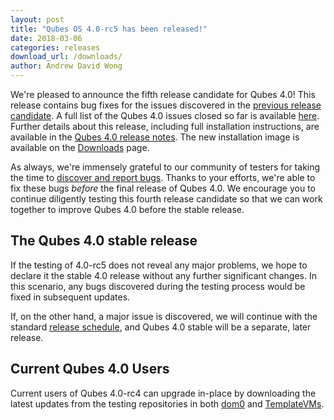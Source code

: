 ```yaml
---
layout: post
title: "Qubes OS 4.0-rc5 has been released!"
date: 2018-03-06
categories: releases
download_url: /downloads/
author: Andrew David Wong
---
```


We're pleased to announce the fifth release candidate for Qubes 4.0!
This release contains bug fixes for the issues discovered in the
[previous release candidate][4.0-rc4]. A full list of the Qubes 4.0
issues closed so far is available [here][closed-issues]. Further
details about this release, including full installation instructions,
are available in the [Qubes 4.0 release notes][release-notes]. The new
installation image is available on the [Downloads] page.

As always, we're immensely grateful to our community of testers for
taking the time to [discover and report bugs]. Thanks to your efforts,
we're able to fix these bugs *before* the final release of Qubes 4.0. We
encourage you to continue diligently testing this fourth release
candidate so that we can work together to improve Qubes 4.0 before the
stable release.

The Qubes 4.0 stable release
----------------------------

If the testing of 4.0-rc5 does not reveal any major problems, we hope to
declare it the stable 4.0 release without any further significant
changes. In this scenario, any bugs discovered during the testing
process would be fixed in subsequent updates.

If, on the other hand, a major issue is discovered, we will continue
with the standard [release schedule], and Qubes 4.0 stable will be a
separate, later release.

Current Qubes 4.0 Users
-----------------------

Current users of Qubes 4.0-rc4 can upgrade in-place by downloading the
latest updates from the testing repositories in both
[dom0][dom0-testing] and [TemplateVMs][domU-testing].


[4.0-rc4]: https://www.qubes-os.org/news/2018/01/31/qubes-40-rc4/
[closed-issues]: https://github.com/QubesOS/qubes-issues/issues?q=is%3Aissue+milestone%3A%22Release+4.0%22+is%3Aclosed
[release-notes]: https://www.qubes-os.org/doc/releases/4.0/release-notes/
[Downloads]: https://www.qubes-os.org/downloads/
[discover and report bugs]: https://www.qubes-os.org/doc/reporting-bugs/
[release schedule]: https://www.qubes-os.org/doc/version-scheme/#release-schedule
[dom0-testing]: https://www.qubes-os.org/doc/software-update-dom0/#testing-repositories
[domU-testing]: https://www.qubes-os.org/doc/software-update-vm/#testing-repositories

